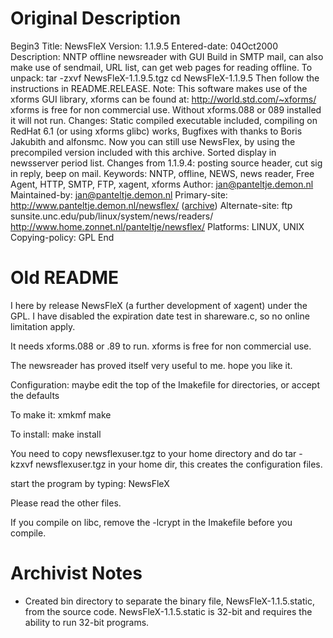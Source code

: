 # Original Description

Begin3
Title:          NewsFleX
Version:        1.1.9.5
Entered-date:   04Oct2000
Description:    NNTP offline newsreader with GUI
                Build in SMTP mail, can also make use of sendmail,
                URL list, can get web pages for reading offline.
                To unpack:
                tar -zxvf NewsFleX-1.1.9.5.tgz
                cd NewsFleX-1.1.9.5
                Then follow the instructions in README.RELEASE.
                Note: This software makes use of the xforms GUI library,
                xforms can be found at: http://world.std.com/~xforms/
                xforms is free for non commercial use.
                Without xforms.088 or 089 installed it will not run.
                Changes:
                Static compiled executable included, compiling
                on RedHat 6.1 (or using xforms glibc) works,
		Bugfixes with thanks to Boris Jakubith and alfonsmc.
                Now you can still use NewsFlex, by using the precompiled
                version included with this archive.
                Sorted display in newsserver period list.
                Changes from 1.1.9.4:
                posting source header, cut sig in reply, beep on mail.
Keywords:       NNTP, offline, NEWS, news reader, Free Agent, HTTP, SMTP, FTP,
                xagent, xforms
Author:         jan@panteltje.demon.nl
Maintained-by:  jan@panteltje.demon.nl
Primary-site:   http://www.panteltje.demon.nl/newsflex/ ([archive](https://web.archive.org/web/20010812013234/http://www.panteltje.demon.nl/newsflex/))
Alternate-site: ftp sunsite.unc.edu/pub/linux/system/news/readers/
                http://www.home.zonnet.nl/panteltje/newsflex/
Platforms:	LINUX, UNIX
Copying-policy: GPL
End

# Old README

I here by release NewsFleX (a further development of xagent) under the GPL.
I have disabled the expiration date test in shareware.c, so no online limitation apply.

It needs xforms.088 or .89 to run.
xforms is free for non commercial use.

The newsreader has proved itself very useful to me.
hope you like it.

Configuration:
maybe edit the top of the Imakefile for directories, or accept the defaults

To make it:
xmkmf
make

To install:
make install


You need to copy newsflexuser.tgz to your home directory and do
tar -kzxvf newsflexuser.tgz in your home dir, this creates the configuration
files.

start the program by typing:
NewsFleX

Please read the other files.

If you compile on libc, remove the -lcrypt in the Imakefile before
you compile.




# Archivist Notes

* Created bin directory to separate the binary file, NewsFleX-1.1.5.static, from the source code. NewsFleX-1.1.5.static is 32-bit and requires the ability to run 32-bit programs.
